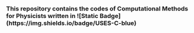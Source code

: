 <head>
  <link rel="stylesheet" href="https://cdnjs.cloudflare.com/ajax/libs/font-awesome/6.5.1/css/all.min.css">
</head>

<h3>
  This repository contains the codes of Computational Methods for Physicists written in ![Static Badge](https://img.shields.io/badge/USES-C-blue)

</h3>


